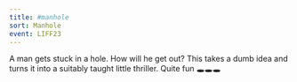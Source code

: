 ```yaml
---
title: #manhole
sort: Manhole
event: LIFF23
---
```

A man gets stuck in a hole. How will he get out? This takes a dumb idea and turns it into a suitably taught little thriller. Quite fun 🕳️🕳️🕳️
